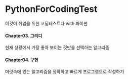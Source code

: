 # PythonForCodingTest
이것이 취업을 위한 코딩테스트다 with 파이썬



#### Chapter03. 그리디
현재 상황에서 가장 좋아 보이는 것만을 선택하는 알고리즘
#### Chapter04. 구현
머릿속에 있는 알고리즘을 정확하고 빠르게 프로그램으로 작성하기
